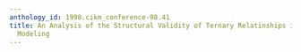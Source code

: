 ```yaml
---
anthology_id: 1998.cikm_conference-98.41
title: An Analysis of the Structural Validity of Ternary Relatinships in Entity Relationship
  Modeling
---
```

